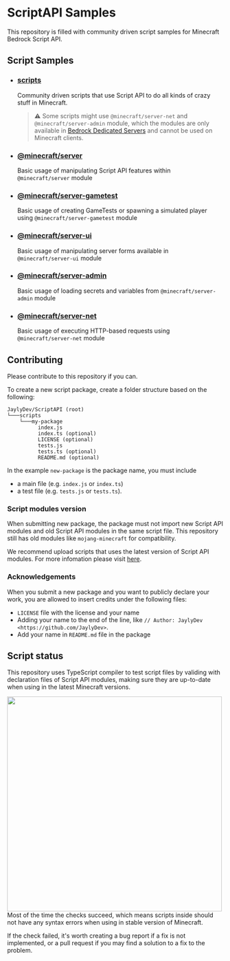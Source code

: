 # ScriptAPI Samples

This repository is filled with community driven script samples for Minecraft Bedrock Script API.

## Script Samples
  
- ### [scripts](./scripts/)
  Community driven scripts that use Script API to do all kinds of crazy stuff in Minecraft.
  > ⚠️ Some scripts might use `@minecraft/server-net` and `@minecraft/server-admin` module, which the modules are only available in [Bedrock Dedicated Servers](https://www.minecraft.net/en-us/download/server/bedrock) and cannot be used on Minecraft clients.
  
- ### [@minecraft/server](./docs/@minecraft/server/)
  Basic usage of manipulating Script API features within `@minecraft/server` module
  
- ### [@minecraft/server-gametest](./docs/@minecraft/server-gametest/)
  Basic usage of creating GameTests or spawning a simulated player using `@minecraft/server-gametest` module

- ### [@minecraft/server-ui](./docs/@minecraft/server-ui/)
  Basic usage of manipulating server forms available in `@minecraft/server-ui` module

- ### [@minecraft/server-admin](./docs/@minecraft/server-admin/)
  Basic usage of loading secrets and variables from `@minecraft/server-admin` module

- ### [@minecraft/server-net](./docs/@minecraft/server-net/)
  Basic usage of executing HTTP-based requests using `@minecraft/server-net` module
  
## Contributing

Please contribute to this repository if you can.

To create a new script package, create a folder structure based on the following:

```
JaylyDev/ScriptAPI (root)
└───scripts
    └───my-package
          index.js
          index.ts (optional)
          LICENSE (optional)
          tests.js
          tests.ts (optional)
          README.md (optional)
```

In the example `new-package` is the package name, you must include
- a main file (e.g. `index.js` or `index.ts`)
- a test file (e.g. `tests.js` or `tests.ts`).

### Script modules version

When submitting new package, the package must not import new Script API modules and old Script API modules in the same script file. This repository still has old modules like `mojang-minecraft` for compatibility.

We recommend upload scripts that uses the latest version of Script API modules. For more infomation please visit [here](./CONTRIBUTING.md).

### Acknowledgements

When you submit a new package and you want to publicly declare your work, you are allowed to insert credits under the following files:

- `LICENSE` file with the license and your name
- Adding your name to the end of the line, like `// Author: JaylyDev <https://github.com/JaylyDev>`.
- Add your name in `README.md` file in the package

## Script status

This repository uses TypeScript compiler to test script files by validing with declaration files of Script API modules, making sure they are up-to-date when using in the latest Minecraft versions.

<img src="https://user-images.githubusercontent.com/65847850/192581677-8d36e2ac-456a-46fd-8713-e87508be085a.png" align="left" width="500"></a>

Most of the time the checks succeed, which means scripts inside should not have any syntax errors when using in stable version of Minecraft.

If the check failed, it's worth creating a bug report if a fix is not implemented, or a pull request if you may find a solution to a fix to the problem.

